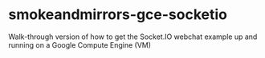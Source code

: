 # smokeandmirrors-gce-socketio
Walk-through version of how to get the Socket.IO webchat example up and running on a Google Compute Engine (VM)
